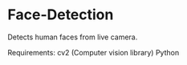 # Face-Detection
Detects human faces from live camera.


Requirements:
cv2 (Computer vision library)
Python


